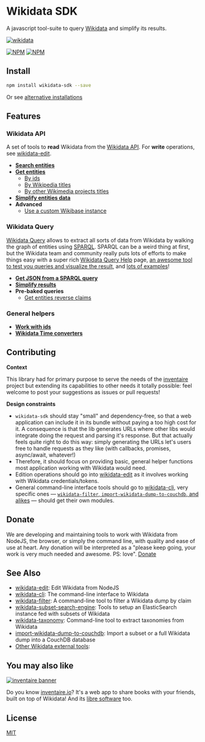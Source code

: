 # Wikidata SDK

A javascript tool-suite to query [Wikidata](http://wikidata.org/) and simplify its results.

[![wikidata](https://raw.githubusercontent.com/maxlath/wikidata-sdk/master/assets/wikidata.jpg)](https://wikidata.org)

[![NPM](https://nodei.co/npm/wikidata-sdk.png?stars&downloads&downloadRank)](https://npmjs.com/package/wikidata-sdk/) [![NPM](https://nodei.co/npm-dl/wikidata-sdk.png?months=6&height=3)](https://npmjs.com/package/wikidata-sdk/)

## Install
```sh
npm install wikidata-sdk --save
```
Or see [alternative installations](docs/install.md)

## Features
### Wikidata API
A set of tools to **read** Wikidata from the [Wikidata API](https://www.wikidata.org/w/api.php). For **write** operations, see [wikidata-edit](http://github.com/maxlath/wikidata-edit).

* **[Search entities](docs/search_entities.md)**
* **[Get entities](docs/get_entities.md)**
  * [By ids](docs/get_entities.md#by-ids)
  * [By Wikipedia titles](docs/get_entities.md#by-wikipedia-titles)
  * [By other Wikimedia projects titles](docs/get_entities.md#by-other-wikimedia-projects-titles)
* **[Simplify entities data](docs/simplify_entities_data.md)**
* **Advanced**
  * [Use a custom Wikibase instance](docs/use_a_custom_wikibase_instance.md)

### Wikidata Query
[Wikidata Query](http://query.wikidata.org/) allows to extract all sorts of data from Wikidata by walking the graph of entities using [SPARQL](https://en.wikipedia.org/wiki/SPARQL). SPARQL can be a weird thing at first, but the Wikidata team and community really puts lots of efforts to make things easy with a super rich [Wikidata Query Help](https://www.wikidata.org/wiki/Wikidata:SPARQL_query_service/Wikidata_Query_Help) page, [an awesome tool to test you queries and visualize the result](https://query.wikidata.org/), and [lots of examples](https://www.wikidata.org/wiki/Special:MyLanguage/Wikidata:SPARQL_query_service/queries/examples)!

* **[Get JSON from a SPARQL query](docs/sparql_query.md)**
* **[Simplify results](docs/simplify_sparql_results.md)**
* **Pre-baked queries**
  * [Get entities reverse claims](docs/get_entities_reverse_claims.md)

### General helpers
  * **[Work with ids](docs/general_helpers.md#work-with-ids)**
  * **[Wikidata Time converters](docs/general_helpers.md#wikidata-time-converters)**

## Contributing
**Context**

This library had for primary purpose to serve the needs of the [inventaire](https://github.com/inventaire/inventaire) project but extending its capabilities to other needs it totally possible: feel welcome to post your suggestions as issues or pull requests!

**Design constraints**

* `wikidata-sdk` should stay "small" and dependency-free, so that a web application can include it in its bundle without paying a too high cost for it. A consequence is that the lib generates URLs where other libs would integrate doing the request and parsing it's response. But that actually feels quite right to do this way: simply generating the URLs let's users free to handle requests as they like (with callbacks, promises, async/await, whatever!)
* Therefore, it should focus on providing basic, general helper functions most application working with Wikidata would need.
* Edition operations should go into [wikidata-edit](https://github.com/maxlath/wikidata-edit) as it involves working with Wikidata credentials/tokens.
* General command-line interface tools should go to [wikidata-cli](https://github.com/maxlath/wikidata-cli), very specific ones — [`wikidata-filter`, `import-wikidata-dump-to-couchdb`, and alikes](#see-also) — should get their own modules.

## Donate
We are developing and maintaining tools to work with Wikidata from NodeJS, the browser, or simply the command line, with quality and ease of use at heart. Any donation will be interpreted as a "please keep going, your work is very much needed and awesome. PS: love". [Donate](https://liberapay.com/WikidataJS)

## See Also
* [wikidata-edit](https://github.com/maxlath/wikidata-edit): Edit Wikidata from NodeJS
* [wikidata-cli](https://github.com/maxlath/wikidata-cli): The command-line interface to Wikidata
* [wikidata-filter](https://github.com/maxlath/wikidata-filter): A command-line tool to filter a Wikidata dump by claim
* [wikidata-subset-search-engine](https://github.com/inventaire/wikidata-subset-search-engine): Tools to setup an ElasticSearch instance fed with subsets of Wikidata
* [wikidata-taxonomy](https://github.com/nichtich/wikidata-taxonomy): Command-line tool to extract taxonomies from Wikidata
* [import-wikidata-dump-to-couchdb](https://github.com/maxlath/import-wikidata-dump-to-couchdb): Import a subset or a full Wikidata dump into a CouchDB database
* [Other Wikidata external tools](https://www.wikidata.org/wiki/Wikidata:Tools/External_tools):

## You may also like

[![inventaire banner](https://inventaire.io/public/images/inventaire-brittanystevens-13947832357-CC-BY-lighter-blue-4-banner-500px.png)](https://inventaire.io)

Do you know [inventaire.io](https://inventaire.io/)? It's a web app to share books with your friends, built on top of Wikidata! And its [libre software](http://github.com/inventaire/inventaire) too.

## License
[MIT](LICENSE.md)
